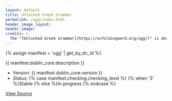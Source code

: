 ```yaml
---
layout: default
title: Unlocked Greek Grammar
permalink: /ugg/index.html
header_image_layout:
header_image:
credits: >
  The "[Unlocked Greek Grammar](https://unfoldingword.org/ugg/)" is designed by unfoldingWord and developed by the [Door43 World Missions Community](https://door43.org/). It is made available under a [Creative Commons Attribution-ShareAlike 4.0 International](https://creativecommons.org/licenses/by-sa/4.0/) license.
---
```


{% assign manifest = 'ugg' | get_by_dc_id %}
<p>{{ manifest.dublin_core.description }}</p>

<ul>
 <li>Version: {{ manifest.dublin_core.version }}</li>
 <li>Status: {% case manifest.checking.checking_level %}
{% when '3' %}Stable {% else %}In progress
{% endcase %}</li>
</ul>

<div class="text-center">
 <p>
  <a class="btn btn-dark btn-sm" href="{{ manifest.dublin_core.url }}" title="UGG Version {{ manifest.dublin_core.version }} Source">
   <i class="fa fa-archive"></i> View Source
  </a>
 </p>
</div>
